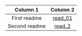 



| Column 1     | Column 2     |
| :-------:     | :----------: |
|First readme  | [read_01](https://ajarrarjo.github.io/reading-notes/read_1) |
|Second readme| [read_2](read) |
